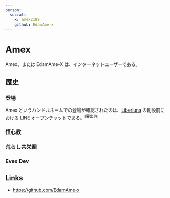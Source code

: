 ```yaml
---
person:
  social:
    x: amex2189
    github: EdamAme-x
---
```

# Amex

Amex、または EdamAme-X は、インターネットユーザーである。

## 歴史

### 登場

Amex というハンドルネームでの登場が確認されたのは、[Liberluna](./Liberluna.md) の創設前における LINE オープンチャットである。<sup>[要出典]</sup>

### 恒心教

### 荒らし共栄圏

### Evex Dev

## Links

- https://github.com/EdamAme-x
